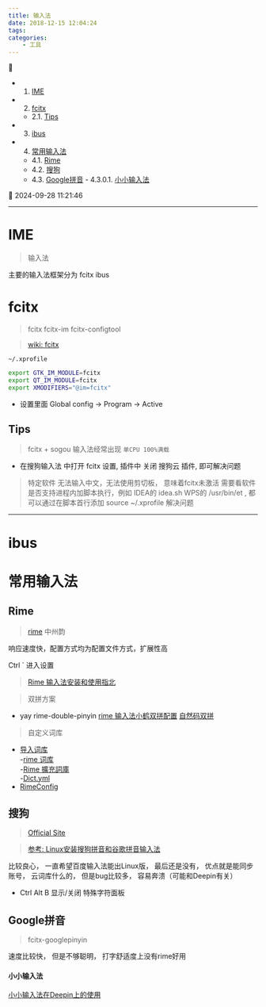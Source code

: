 ```yaml
---
title: 输入法
date: 2018-12-15 12:04:24
tags: 
categories: 
    - 工具
---
```


💠

- 1. [IME](#ime)
- 2. [fcitx](#fcitx)
    - 2.1. [Tips](#tips)
- 3. [ibus](#ibus)
- 4. [常用输入法](#常用输入法)
    - 4.1. [Rime](#rime)
    - 4.2. [搜狗](#搜狗)
    - 4.3. [Google拼音](#google拼音)
            - 4.3.0.1. [小小输入法](#小小输入法)

💠 2024-09-28 11:21:46
****************************************
# IME
> 输入法

主要的输入法框架分为 fcitx ibus

# fcitx 
> fcitx  fcitx-im  fcitx-configtool

> [wiki: fcitx](https://wiki.archlinux.org/index.php/Fcitx_(%E7%AE%80%E4%BD%93%E4%B8%AD%E6%96%87))

`~/.xprofile`
```sh
export GTK_IM_MODULE=fcitx
export QT_IM_MODULE=fcitx
export XMODIFIERS="@im=fcitx"
```

- 设置里面 Global config -> Program -> Active 

## Tips 
> fcitx + sogou 输入法经常出现 `单CPU 100%满载`
- 在搜狗输入法 中打开 fcitx 设置, 插件中 关闭 搜狗云 插件, 即可解决问题

> 特定软件 无法输入中文，无法使用剪切板， 意味着fcitx未激活
需要看软件是否支持进程内加脚本执行，例如 IDEA的 idea.sh WPS的 /usr/bin/et , 都可以通过在脚本首行添加 source ~/.xprofile 解决问题

************************

# ibus

# 常用输入法
## Rime
> [rime](https://rime.im/)  中州韵 

响应速度快，配置方式均为配置文件方式，扩展性高

Ctrl ` 进入设置

> [Rime 输入法安装和使用指北](https://blog.mikelyou.com/2020/07/31/rime-input/)  

> 双拼方案
- yay rime-double-pinyin 
[rime 输入法小鹤双拼配置](https://blog.moe233.net/posts/3c46778c/)
[自然码双拼](https://jingyan.baidu.com/article/64d05a027cac09de55f73b18.html)

> 自定义词库
- [导入词库](https://gist.github.com/lotem/5443073)  
-[rime 词库](https://github.com/mutoe/rime)  
-[Rime 擴充詞庫](https://github.com/rime-aca/dictionaries)  
-[Dict.yml](https://github.com/LEOYoon-Tsaw/Rime_collections/blob/master/Rime_description.md#dictyaml-%E8%A9%B3%E8%A7%A3)
- [RimeConfig](https://github.com/SaboZhang/RimeConfig)  

## 搜狗
> [Official Site](https://pinyin.sogou.com/linux/)  

> [参考: Linux安装搜狗拼音和谷歌拼音输入法](https://www.jianshu.com/p/429b8f75af2c)

比较良心， 一直希望百度输入法能出Linux版， 最后还是没有， 优点就是能同步账号， 云词库什么的， 但是bug比较多， 容易奔溃（可能和Deepin有关）
- Ctrl Alt B 显示/关闭 特殊字符面板


## Google拼音
> fcitx-googlepinyin

速度比较快， 但是不够聪明， 打字舒适度上没有rime好用

#### 小小输入法
[小小输入法在Deepin上的使用](https://bbs.deepin.org/forum.php?mod=viewthread&tid=138500&highlight=%E5%B0%8F%E5%B0%8F%E8%BE%93%E5%85%A5%E6%B3%95)

